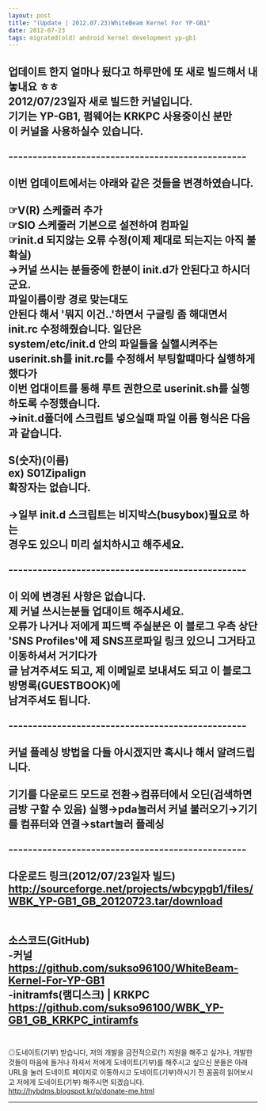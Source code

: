```yaml
---
layout: post
title: "(Update | 2012.07.23)WhiteBeam Kernel For YP-GB1"
date: 2012-07-23
tags: migrated(old) android kernel development yp-gb1
---
```


업데이트 한지 얼마나 됬다고 하루만에 또 새로 빌드해서 내놓내요 ㅎㅎ<br>
2012/07/23일자 새로 빌드한 커널입니다.<br>
기기는 YP-GB1, 펌웨어는 KRKPC 사용중이신 분만<br>
 이 커널을 사용하실수 있습니다.<br>
<br>
-------------------------------------------------<br>
<br>
이번 업데이트에서는 아래와 같은 것들을 변경하였습니다.<br>
<br>
☞V(R) 스케줄러 추가<br>
☞SIO 스케줄러 기본으로 설전하여 컴파일<br>
☞init.d 되지않는 오류 수정(이제 제대로 되는지는 아직 불확실)<br>
   →커널 쓰시는 분들중에 한분이 init.d가 안된다고 하시더군요.<br>
파일이름이랑 경로 맞는대도<br>
안된다 해서 '뭐지 이건..'하면서 구글링 좀 해대면서 init.rc 수정해줬습니다. 일단은<br>
system/etc/init.d 안의 파일들을 실핼시켜주는  userinit.sh를 init.rc를 수정해서 부팅할떄마다 실행하게 했다가<br>
이번 업대이트를 통해 루트 권한으로 userinit.sh를 실행하도록 수정했습니다.<br>
→init.d폴더에 스크립트 넣으실떄 파일 이름 형식은 다음과 같습니다.<br>
<br>
S(숫자)(이름)<br>
ex) S01Zipalign<br>
확장자는 없습니다.<br>
<br>
→일부 init.d 스크립트는 비지박스(busybox)필요로 하는<br>
경우도 있으니 미리 설치하시고 해주세요.<br>
<br>
-------------------------------------------------<br>
<br>
이 외에 변경된 사항은 없습니다.<br>
제 커널 쓰시는분들 업대이트 해주시세요.<br>
오류가 나거나 저에게 피드백 주실분은 이 블로그 우측 상단<br>
'SNS Profiles'에 제 SNS프로파일 링크 있으니 그거타고 이동하셔서 거기다가<br>
글 남겨주셔도 되고, 제 이메일로 보내셔도 되고 이 블로그 방명록(GUESTBOOK)에<br>
남겨주셔도 됩니다.<br>
<br>
-------------------------------------------------<br>
<br>
커널 플레싱 방법을 다들 아시겠지만 혹시나 해서 알려드립니다.<br>
<br>
기기를 다운로드 모드로 전환→컴퓨터에서 오딘(검색하면 금방 구할 수 있음) 실행→pda눌러서 커널 불러오기→기기를 컴퓨터와 연결→start눌러 플레싱<br>
<br>
-------------------------------------------------<br>
<br>
다운로드 링크(2012/07/23일자 빌드)<br>
http://sourceforge.net/projects/wbcypgb1/files/WBK_YP-GB1_GB_20120723.tar/download<br>
<br>
<br>
소스코드(GitHub)<br>
-커널<br>
https://github.com/sukso96100/WhiteBeam-Kernel-For-YP-GB1<br>
-initramfs(램디스크) | KRKPC<br>
https://github.com/sukso96100/WBK_YP-GB1_GB_KRKPC_intiramfs <br>
<br>
-------------------------------------------------

◎도네이트(기부) 받습니다, 저의 개발을 금전적으로(?) 지원을 해주고 싶거나,
개발한것들이 마음에 들거나 하셔서 저에게 도네이트(기부)를 해주시고 싶으신 분들은 아래
URL을 눌러 도네이트 페이지로 이동하시고 도네이트(기부)하시기 전 꼼꼼히 읽어보시고 
저에게 도네이트(기부) 해주시면 되겠습니다.
http://hybdms.blogspot.kr/p/donate-me.html


------------------------------------------------- 

